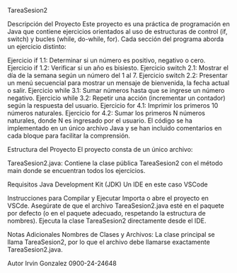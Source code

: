 TareaSesion2

Descripción del Proyecto
Este proyecto es una práctica de programación en Java que contiene  ejercicios orientados al uso de estructuras de control (if, switch) y bucles (while, do-while, for). Cada sección del programa aborda un ejercicio distinto:

Ejercicio if 1.1: Determinar si un número es positivo, negativo o cero.
Ejercicio if 1.2: Verificar si un año es bisiesto.
Ejercicio switch 2.1: Mostrar el día de la semana según un número del 1 al 7.
Ejercicio switch 2.2: Presentar un menú secuencial para mostrar un mensaje de bienvenida, la fecha actual o salir.
Ejercicio while 3.1: Sumar números hasta que se ingrese un número negativo.
Ejercicio while 3.2: Repetir una acción (incrementar un contador) según la respuesta del usuario.
Ejercicio for 4.1: Imprimir los primeros 10 números naturales.
Ejercicio for 4.2: Sumar los primeros N números naturales, donde N es ingresado por el usuario.
El código se ha implementado en un único archivo Java y se han incluido comentarios en cada bloque para facilitar la comprensión.

Estructura del Proyecto
El proyecto consta de un único archivo:

TareaSesion2.java: Contiene la clase pública TareaSesion2 con el método main donde se encuentran todos los ejercicios.

Requisitos
Java Development Kit (JDK)
Un IDE en este caso VSCode

Instrucciones para Compilar y Ejecutar
Importa o abre el proyecto en VSCde.
Asegúrate de que el archivo TareaSesion2.java esté en el paquete por defecto (o en el paquete adecuado, respetando la estructura de nombres).
Ejecuta la clase TareaSesion2 directamente desde el IDE.

Notas Adicionales
Nombres de Clases y Archivos:
La clase principal se llama TareaSesion2, por lo que el archivo debe llamarse exactamente TareaSesion2.java.

Autor
Irvin Gonzalez
0900-24-24648